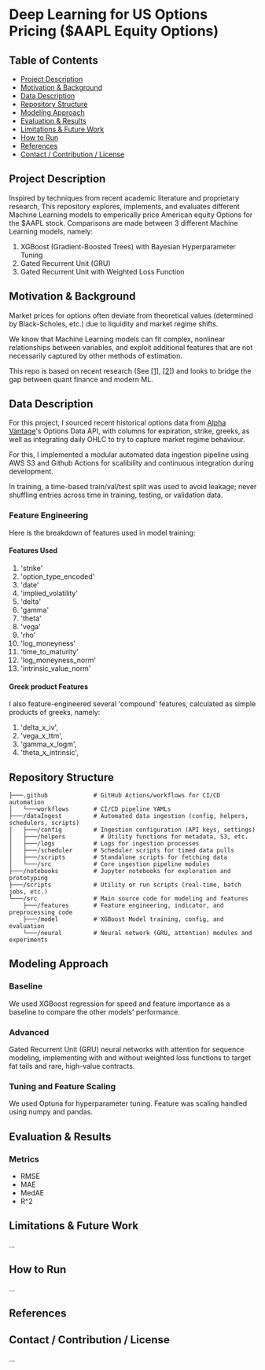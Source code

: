 # Deep Learning for US Options Pricing ($AAPL Equity Options)

## Table of Contents

- [Project Description](#project-description)
- [Motivation & Background](#motivation--background)
- [Data Description](#data-description)
- [Repository Structure](#repository-structure)
- [Modeling Approach](#modeling-approach)
- [Evaluation & Results](#evaluation--results)
- [Limitations & Future Work](#limitations--future-work)
- [How to Run](#how-to-run)
- [References](#references)
- [Contact / Contribution / License](#contact--contribution--license)

## Project Description

Inspired by techniques from recent academic literature and proprietary research, This repository explores, implements, and evaluates different Machine Learning models to emperically price American equity Options for the $AAPL stock. Comparisons are made between 3 different Machine Learning models, namely:

1. XGBoost (Gradient-Boosted Trees) with Bayesian Hyperparameter Tuning
2. Gated Recurrent Unit (GRU)
3. Gated Recurrent Unit with Weighted Loss Function

## Motivation & Background
Market prices for options often deviate from theoretical values (determined by Black-Scholes, etc.) due to liquidity and market regime shifts.

We know that Machine Learning models can fit complex, nonlinear relationships between variables, and exploit additional features that are not necessarily captured by other methods of estimation.

This repo is based on recent research (See [[1]][ref1], [[2]][ref2]) and looks to bridge the gap between quant finance and modern ML.

## Data Description
For this project, I sourced recent historical options data from [Alpha Vantage](https://www.alphavantage.co/)'s Options Data API, with columns for expiration, strike, greeks, as well as integrating daily OHLC to try to capture market regime behaviour.

For this, I implemented a modular automated data ingestion pipeline using AWS S3 and Github Actions for scalibility and continuous integration during development.

In training, a time-based train/val/test split was used to avoid leakage; never shuffling entries across time in training, testing, or validation data.

### Feature Engineering
Here is the breakdown of features used in model training:
#### Features Used
1. 'strike'
2. 'option_type_encoded'
3. 'date'
4. 'implied_volatility'
5. 'delta'
6. 'gamma'
7. 'theta'
8. 'vega'
9. 'rho'
10. 'log_moneyness'
11. 'time_to_maturity'
12. 'log_moneyness_norm'
13. 'intrinsic_value_norm'

#### Greek product Features
I also feature-engineered several 'compound' features, calculated as simple products of greeks, namely:
1. 'delta_x_iv',
2. 'vega_x_ttm',
3. 'gamma_x_logm',
4. 'theta_x_intrinsic',

## Repository Structure
```
├───.github             # GitHub Actions/workflows for CI/CD automation
│   └───workflows       # CI/CD pipeline YAMLs
├───/dataIngest         # Automated data ingestion (config, helpers, schedulers, scripts)
│   ├───/config         # Ingestion configuration (API keys, settings)
│   ├───/helpers          # Utility functions for metadata, S3, etc.
│   ├───/logs           # Logs for ingestion processes
│   ├───/scheduler      # Scheduler scripts for timed data pulls
│   ├───/scripts        # Standalone scripts for fetching data
│   └───/src            # Core ingestion pipeline modules
├───/notebooks          # Jupyter notebooks for exploration and prototyping
├───/scripts            # Utility or run scripts (real-time, batch jobs, etc.)
└───/src                # Main source code for modeling and features
    ├───/features       # Feature engineering, indicator, and preprocessing code
    ├───/model          # XGBoost Model training, config, and evaluation
    └───/neural         # Neural network (GRU, attention) modules and experiments
```

## Modeling Approach
### Baseline
We used XGBoost regression for speed and feature importance as a baseline to compare the other models' performance.

### Advanced
Gated Recurrent Unit (GRU) neural networks with attention for sequence modeling, implementing with and without weighted loss functions to target fat tails and rare, high-value contracts.

### Tuning and Feature Scaling
We used Optuna for hyperparameter tuning. Feature was scaling handled using numpy and pandas.

## Evaluation & Results

### Metrics
- RMSE
- MAE
- MedAE
- R^2
## Limitations & Future Work
...
## How to Run
...
## References
[ref1]:https://arxiv.org/abs/2409.03204
[ref2]:https://arxiv.org/abs/2409.06724
## Contact / Contribution / License
...
